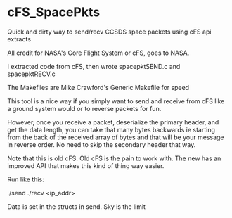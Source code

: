 # cFS_SpacePkts
Quick and dirty way to send/recv CCSDS space packets using cFS  api extracts

All credit for NASA's Core Flight System or cFS, goes to NASA.

I extracted code from cFS, then wrote spacepktSEND.c and spacepktRECV.c

The Makefiles are Mike Crawford's Generic Makefile for speed

This tool is a nice way if you simply want to send and receive from cFS like a
ground system would or to reverse packets for fun.

However, once you receive a packet, deserialize the primary header, and get the
data length, you can take that many bytes backwards ie starting from the back of
the received array of bytes and that will be your message in reverse order. No need
to skip the secondary header that way.

Note that this is old cFS. Old cFS is the pain to work with. The new has an improved
API that makes this kind of thing way easier.

Run like this:

./send <port>
./recv <ip_addr> <port>

Data is set in the structs in send. Sky is the limit
